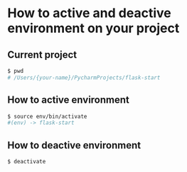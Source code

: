 # How to active and deactive environment on your project

## Current project
```bash
$ pwd
# /Users/{your-name}/PycharmProjects/flask-start
```

## How to active environment
```bash
$ source env/bin/activate
#(env) -> flask-start
```

## How to deactive environment
```bash
$ deactivate
```